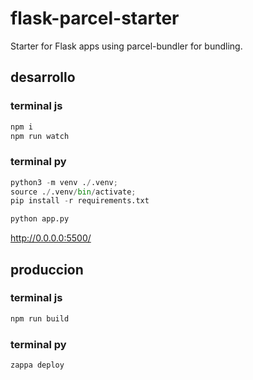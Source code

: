 # flask-parcel-starter
Starter for Flask apps using parcel-bundler for bundling.

## desarrollo
### terminal js
```js
npm i
npm run watch
```

### terminal py

```py
python3 -m venv ./.venv;
source ./.venv/bin/activate;
pip install -r requirements.txt

```

```py
python app.py
```

http://0.0.0.0:5500/


## produccion
### terminal js

```js
npm run build
```
### terminal py
```py
zappa deploy
```
